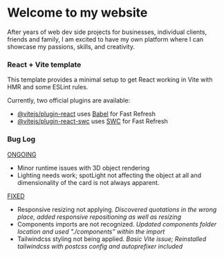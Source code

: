 # Welcome to my website
After years of web dev side projects for businesses, individual clients, friends and family, I am excited to have my own platform where I can showcase my passions, skills, and creativity.


### React + Vite template
This template provides a minimal setup to get React working in Vite with HMR and some ESLint rules.

Currently, two official plugins are available:

- [@vitejs/plugin-react](https://github.com/vitejs/vite-plugin-react/blob/main/packages/plugin-react/README.md) uses [Babel](https://babeljs.io/) for Fast Refresh
- [@vitejs/plugin-react-swc](https://github.com/vitejs/vite-plugin-react-swc) uses [SWC](https://swc.rs/) for Fast Refresh

### Bug Log
<ins>ONGOING</ins>
- Minor runtime issues with 3D object rendering
- Lighting needs work; spotLight not affecting the object at all and dimensionality of the card is not always apparent.

<ins>FIXED</ins>
- Responsive resizing not applying. *Discovered quotations in the wrong place, added responsive repositioning as well as resizing*
- Components imports are not recognized. *Updated components folder location and used "./components" within the import*
- Tailwindcss styling not being applied. *Basic Vite issue; Reinstalled tailwindcss with postcss config and autoprefixer included*
